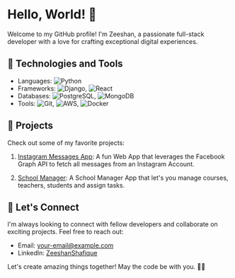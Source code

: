 # Hello, World! 👋

Welcome to my GitHub profile! I'm Zeeshan, a passionate full-stack developer with a love for crafting exceptional digital experiences.

## 🔧 Technologies and Tools

- Languages: ![Python](https://img.shields.io/badge/-Python-3776AB?style=flat-square&logo=python&logoColor=white)
- Frameworks: ![Django](https://img.shields.io/badge/-Django-092E20?style=flat-square&logo=django&logoColor=white), ![React](https://img.shields.io/badge/-React-61DAFB?style=flat-square&logo=react&logoColor=white)
- Databases: ![PostgreSQL](https://img.shields.io/badge/-PostgreSQL-336791?style=flat-square&logo=postgresql&logoColor=white), ![MongoDB](https://img.shields.io/badge/-MongoDB-47A248?style=flat-square&logo=mongodb&logoColor=white)
- Tools: ![Git](https://img.shields.io/badge/-Git-F05032?style=flat-square&logo=git&logoColor=white), ![AWS](https://img.shields.io/badge/-AWS-232F3E?style=flat-square&logo=amazon-aws&logoColor=white), ![Docker](https://img.shields.io/badge/-Docker-2496ED?style=flat-square&logo=docker&logoColor=white)


## 🚀 Projects

Check out some of my favorite projects:

1. [Instagram Messages App](https://github.com/zeeshan-shafeek/Instagram-app): A fun Web App that leverages the Facebook Graph API to fetch all messages from an Instagram Account.

2. [School Manager](https://github.com/zeeshan-shafeek/SchoolManager): A School Manager App that let's you manage courses, teachers, students and assign tasks.

## 💬 Let's Connect

I'm always looking to connect with fellow developers and collaborate on exciting projects. Feel free to reach out:

- Email: your-email@example.com
- LinkedIn: [ZeeshanShafique](https://www.linkedin.com/in/zeeshanshafique/)

Let's create amazing things together! May the code be with you. 🚀✨

<!--
**zeeshan-shafeek/zeeshan-shafeek** is a ✨ _special_ ✨ repository because its `README.md` (this file) appears on your GitHub profile.

Here are some ideas to get you started:

- 🔭 I’m currently working on ...
- 🌱 I’m currently learning ...
- 👯 I’m looking to collaborate on ...
- 🤔 I’m looking for help with ...
- 💬 Ask me about ...
- 📫 How to reach me: ...
- 😄 Pronouns: ...
- ⚡ Fun fact: ...
-->
